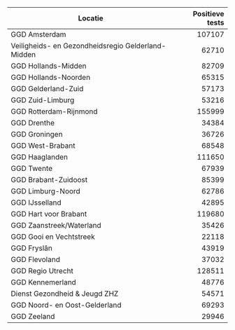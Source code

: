| Locatie | Positieve tests |
|---------|----------------:|
| GGD Amsterdam                            | 107107 |
| Veiligheids- en Gezondheidsregio Gelderland-Midden | 62710 |
| GGD Hollands-Midden                      | 82709 |
| GGD Hollands-Noorden                     | 65315 |
| GGD Gelderland-Zuid                      | 57173 |
| GGD Zuid-Limburg                         | 53216 |
| GGD Rotterdam-Rijnmond                   | 155999 |
| GGD Drenthe                              | 34384 |
| GGD Groningen                            | 36726 |
| GGD West-Brabant                         | 68548 |
| GGD Haaglanden                           | 111650 |
| GGD Twente                               | 67939 |
| GGD Brabant-Zuidoost                     | 85399 |
| GGD Limburg-Noord                        | 62786 |
| GGD IJsselland                           | 42895 |
| GGD Hart voor Brabant                    | 119680 |
| GGD Zaanstreek/Waterland                 | 35426 |
| GGD Gooi en Vechtstreek                  | 22118 |
| GGD Fryslân                              | 43919 |
| GGD Flevoland                            | 37032 |
| GGD Regio Utrecht                        | 128511 |
| GGD Kennemerland                         | 48776 |
| Dienst Gezondheid & Jeugd ZHZ            | 54571 |
| GGD Noord- en Oost-Gelderland            | 69293 |
| GGD Zeeland                              | 29946 |
